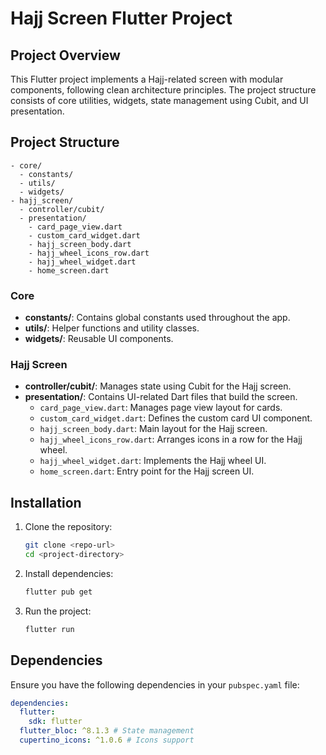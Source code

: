 # Hajj Screen Flutter Project

## Project Overview

This Flutter project implements a Hajj-related screen with modular components, following clean architecture principles. The project structure consists of core utilities, widgets, state management using Cubit, and UI presentation.

## Project Structure

```
- core/
  - constants/
  - utils/
  - widgets/
- hajj_screen/
  - controller/cubit/
  - presentation/
    - card_page_view.dart
    - custom_card_widget.dart
    - hajj_screen_body.dart
    - hajj_wheel_icons_row.dart
    - hajj_wheel_widget.dart
    - home_screen.dart
```

### Core

- **constants/**: Contains global constants used throughout the app.
- **utils/**: Helper functions and utility classes.
- **widgets/**: Reusable UI components.

### Hajj Screen

- **controller/cubit/**: Manages state using Cubit for the Hajj screen.
- **presentation/**: Contains UI-related Dart files that build the screen.
  - `card_page_view.dart`: Manages page view layout for cards.
  - `custom_card_widget.dart`: Defines the custom card UI component.
  - `hajj_screen_body.dart`: Main layout for the Hajj screen.
  - `hajj_wheel_icons_row.dart`: Arranges icons in a row for the Hajj wheel.
  - `hajj_wheel_widget.dart`: Implements the Hajj wheel UI.
  - `home_screen.dart`: Entry point for the Hajj screen UI.

## Installation

1. Clone the repository:
   ```sh
   git clone <repo-url>
   cd <project-directory>
   ```
2. Install dependencies:
   ```sh
   flutter pub get
   ```
3. Run the project:
   ```sh
   flutter run
   ```

## Dependencies

Ensure you have the following dependencies in your `pubspec.yaml` file:

```yaml
dependencies:
  flutter:
    sdk: flutter
  flutter_bloc: ^8.1.3 # State management
  cupertino_icons: ^1.0.6 # Icons support
```



